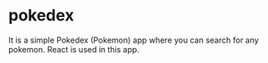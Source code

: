 # pokedex

It is a simple Pokedex (Pokemon) app where you can search for any pokemon. React is used in this app.
